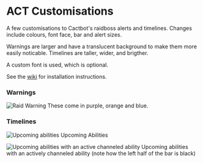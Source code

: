# ACT Customisations
A few customisations to Cactbot's raidboss alerts and timelines. Changes include colours, font face, bar and alert sizes.

Warnings are larger and have a translucent background to make them more easily noticable. Timelines are taller, wider, and brigther.

A custom font is used, which is optional.

See the [wiki](https://github.com/darovic/aa-act-customisations/wiki/Installation-instructions) for installation instructions.

### Warnings
![Raid Warning](https://i.imgur.com/y2tCQQN.png?1)
These come in purple, orange and blue.

### Timelines
![Upcoming abilities](https://i.imgur.com/r1vEEV4.png?1)
Upcoming Abilities

![Upcoming abilities with an active channeled ability](https://i.imgur.com/fiDNpID.png)
Upcoming abilities with an actively channeled ability (note how the left half of the bar is black)
